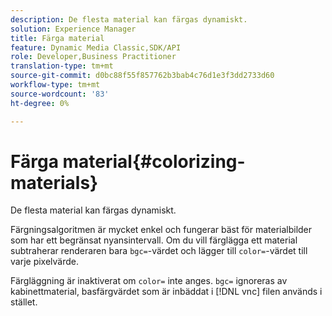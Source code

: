 ```yaml
---
description: De flesta material kan färgas dynamiskt.
solution: Experience Manager
title: Färga material
feature: Dynamic Media Classic,SDK/API
role: Developer,Business Practitioner
translation-type: tm+mt
source-git-commit: d0bc88f55f857762b3bab4c76d1e3f3dd2733d60
workflow-type: tm+mt
source-wordcount: '83'
ht-degree: 0%

---
```



# Färga material{#colorizing-materials}

De flesta material kan färgas dynamiskt.

Färgningsalgoritmen är mycket enkel och fungerar bäst för materialbilder som har ett begränsat nyansintervall. Om du vill färglägga ett material subtraherar renderaren bara `bgc=`-värdet och lägger till `color=`-värdet till varje pixelvärde.

Färgläggning är inaktiverat om `color=` inte anges. `bgc=` ignoreras av kabinettmaterial, basfärgvärdet som är inbäddat i  [!DNL vnc] filen används i stället.

